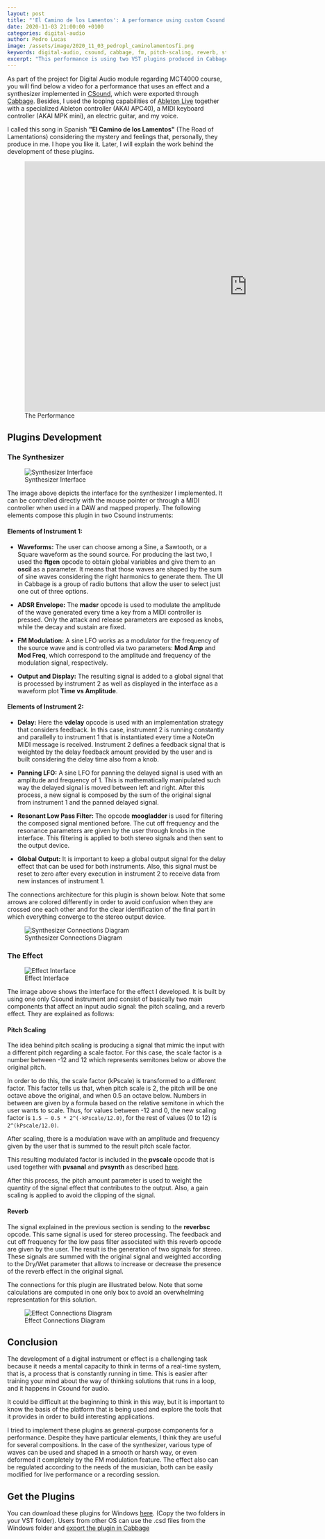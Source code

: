 ```yaml
---
layout: post
title: "'El Camino de los Lamentos': A performance using custom Csound VST Plugins"
date: 2020-11-03 21:00:00 +0100
categories: digital-audio
author: Pedro Lucas
image: /assets/image/2020_11_03_pedropl_caminolamentosfi.png
keywords: digital-audio, csound, cabbage, fm, pitch-scaling, reverb, stereo-delay
excerpt: "This performance is using two VST plugins produced in Cabbage through Csound. A synthesizer based on elemental waveforms, FM modulation, and stereo delay, and an audio effect for pitch scaling and reverb."
---
```


As part of the project for Digital Audio module regarding MCT4000 course, you will find below a video for a performance that uses an effect and a synthesizer implemented in [CSound](https://csound.com), which were exported through [Cabbage](https://cabbageaudio.com/). Besides, I used the looping capabilities of [Ableton Live](https://www.ableton.com/en/) together with a specialized Ableton controller (AKAI APC40), a MIDI keyboard controller (AKAI MPK mini), an electric guitar, and my voice.

I called this song in Spanish **"El Camino de los Lamentos"** (The Road of Lamentations) considering the mystery and feelings that, personally, they produce in me. I hope you like it. Later, I will explain the work behind the development of these plugins.

<figure style="float: none">
   <iframe src="https://drive.google.com/file/d/1dTJUETmONpHimkObivHVd7YGBSHp6pom/preview" width="1024" height="576" frameborder="0" allowfullscreen></iframe>
   <figcaption>The Performance</figcaption>
</figure>

## Plugins Development

### The Synthesizer

<figure style="float: auto">
   <img src="/assets/image/2020_11_03_pedropl_syntheinterface.png" alt="Synthesizer Interface" title="Synthesizer Interface" width="auto"/> <figcaption>Synthesizer Interface</figcaption>
</figure>

The image above depicts the interface for the synthesizer I implemented. It can be controlled directly with the mouse pointer or through a MIDI controller when used in a DAW and mapped properly. The following elements compose this plugin in two Csound instruments:

#### Elements of Instrument 1:

* **Waveforms:** The user can choose among a Sine, a Sawtooth, or a Square waveform as the sound source. For producing the last two, I used the **ftgen** opcode to obtain global variables and give them to an **oscil** as a parameter. It means that those waves are shaped by the sum of sine waves considering the right harmonics to generate them. The UI in Cabbage is a group of radio buttons that allow the user to select just one out of three options.

* **ADSR Envelope:** The **madsr** opcode is used to modulate the amplitude of the wave generated every time a key from a MIDI controller is pressed. Only the attack and release parameters are exposed as knobs, while the decay and sustain are fixed.

*	**FM Modulation:** A sine LFO works as a modulator for the frequency of the source wave and is controlled via two parameters: **Mod Amp** and **Mod Freq**, which correspond to the amplitude and frequency of the modulation signal, respectively.

*	**Output and Display:** The resulting signal is added to a global signal that is processed by instrument 2 as well as displayed in the interface as a waveform plot **Time vs Amplitude**.

#### Elements of Instrument 2:

* **Delay:** Here the **vdelay** opcode is used with an implementation strategy that considers feedback. In this case, instrument 2 is running constantly and parallelly to instrument 1 that is instantiated every time a NoteOn MIDI message is received. Instrument 2 defines a feedback signal that is weighted by the delay feedback amount provided by the user and is built considering the delay time also from a knob.

* **Panning LFO:** A sine LFO for panning the delayed signal is used with an amplitude and frequency of 1. This is mathematically manipulated such way the delayed signal is moved between left and right. After this process, a new signal is composed by the sum of the original signal from instrument 1 and the panned delayed signal.

* **Resonant Low Pass Filter:** The opcode **moogladder** is used for filtering the composed signal mentioned before. The cut off frequency and the resonance parameters are given by the user through knobs in the interface. This filtering is applied to both stereo signals and then sent to the output device.

* **Global Output:** It is important to keep a global output signal for the delay effect that can be used for both instruments. Also, this signal must be reset to zero after every execution in instrument 2 to receive data from new instances of instrument 1.

The connections architecture for this plugin is shown below. Note that some arrows are colored differently in order to avoid confusion when they are crossed one each other and for the clear identification of the final part in which everything converge to the stereo output device.

<figure style="float: auto">
   <img src="/assets/image/2020_11_03_pedropl_synthediagram.png" alt="Synthesizer Connections Diagram" title="Synthesizer Connections Diagram" width="auto"/> <figcaption>Synthesizer Connections Diagram</figcaption>
</figure>

### The Effect

<figure style="float: auto">
   <img src="/assets/image/2020_11_03_pedropl_effectinterface.png" alt="Effect Interface" title="Effect Interface" width="auto"/> <figcaption>Effect Interface</figcaption>
</figure>

The image above shows the interface for the effect I developed. It is built by using one only Csound instrument and consist of basically two main components that affect an input audio signal: the pitch scaling, and a reverb effect. They are explained as follows:

#### Pitch Scaling

The idea behind pitch scaling is producing a signal that mimic the input with a different pitch regarding a scale factor. For this case, the scale factor is a number between -12 and 12 which represents semitones below or above the original pitch.

In order to do this, the scale factor (kPscale) is transformed to a different factor. This factor tells us that, when pitch scale is 2, the pitch will be one octave above the original, and when 0.5 an octave below. Numbers in between are given by a formula based on the relative semitone in which the user wants to scale. Thus, for values between -12 and 0, the new scaling factor is `1.5 – 0.5 * 2^(-kPscale/12.0)`, for the rest of values (0 to 12) is `2^(kPscale/12.0)`.

After scaling, there is a modulation wave with an amplitude and frequency given by the user that is summed to the result pitch scale factor.

This resulting modulated factor is included in the **pvscale** opcode that is used together with **pvsanal** and **pvsynth**  as described [here](http://www.csounds.com/manual/html/pvscale.html).

After this process, the pitch amount parameter is used to weight the quantity of the signal effect that contributes to the output. Also, a gain scaling is applied to avoid the clipping of the signal.

#### Reverb

The signal explained in the previous section is sending to the **reverbsc** opcode. This same signal is used for stereo processing. The feedback and cut off frequency for the low pass filter associated with this reverb opcode are given by the user.
The result is the generation of two signals for stereo. These signals are summed with the original signal and weighted according to the Dry/Wet parameter that allows to increase or decrease the presence of the reverb effect in the original signal.

The connections for this plugin are illustrated below. Note that some calculations are computed in one only box to avoid an overwhelming representation for this solution.

<figure style="float: auto">
   <img src="/assets/image/2020_11_03_pedropl_effectdiagram.png" alt="Effect Connections Diagram" title="Effect Connections Diagram" width="auto"/> <figcaption>Effect Connections Diagram</figcaption>
</figure>

## Conclusion

The development of a digital instrument or effect is a challenging task because it needs a mental capacity to think in terms of a real-time system, that is, a process that is constantly running in time. This is easier after training your mind about the way of thinking solutions that runs in a loop, and it happens in Csound for audio.

It could be difficult at the beginning to think in this way, but it is important to know the basis of the platform that is being used and explore the tools that it provides in order to build interesting applications.

I tried to implement these plugins as general-purpose components for a performance. Despite they have particular elements, I think they are useful for several compositions. In the case of the synthesizer, various type of waves can be used and shaped in a smooth or harsh way, or even deformed it completely by the FM modulation feature. The effect also can be regulated according to the needs of the musician, both can be easily modified for live performance or a recording session.

## Get the Plugins

You can download these plugins for Windows [here](https://drive.google.com/file/d/10MpRyJE3LkaS06dmyu3XCy89O6nnsv6x/view?usp=sharing). (Copy the two folders in your VST folder). Users from other OS can use the .csd files from the Windows folder and [export the plugin in Cabbage](https://cabbageaudio.com/docs/exporting/)
